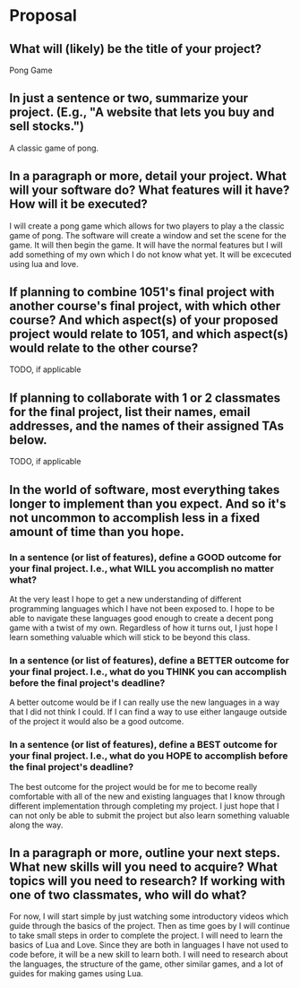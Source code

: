 # Proposal

## What will (likely) be the title of your project?

Pong Game

## In just a sentence or two, summarize your project. (E.g., "A website that lets you buy and sell stocks.")

A classic game of pong. 

## In a paragraph or more, detail your project. What will your software do? What features will it have? How will it be executed?

I will create a pong game which allows for two players to play a the classic game of pong. The software will create a window and set the scene for the game. It will then begin the game. It will have the normal features but I will add something of my own which I do not know what yet. It will be excecuted using lua and love.  

## If planning to combine 1051's final project with another course's final project, with which other course? And which aspect(s) of your proposed project would relate to 1051, and which aspect(s) would relate to the other course?

TODO, if applicable

## If planning to collaborate with 1 or 2 classmates for the final project, list their names, email addresses, and the names of their assigned TAs below.

TODO, if applicable

## In the world of software, most everything takes longer to implement than you expect. And so it's not uncommon to accomplish less in a fixed amount of time than you hope.

### In a sentence (or list of features), define a GOOD outcome for your final project. I.e., what WILL you accomplish no matter what?

At the very least I hope to get a new understanding of different programming languages which I have not been exposed to. I hope to be able to navigate these languages good enough to create a decent pong game with a twist of my own. Regardless of how it turns out, I just hope I learn something valuable which will stick to be beyond this class. 

### In a sentence (or list of features), define a BETTER outcome for your final project. I.e., what do you THINK you can accomplish before the final project's deadline?

A better outcome would be if I can really use the new languages in a way that I did not think I could. If I can find a way to use either langauge outside of the project it would also be a good outcome. 

### In a sentence (or list of features), define a BEST outcome for your final project. I.e., what do you HOPE to accomplish before the final project's deadline?

The best outcome for the project would be for me to become really comfortable with all of the new and existing languages that I know through different implementation through completing my project. I just hope that I can not only be able to submit the project but also learn something valuable along the way. 

## In a paragraph or more, outline your next steps. What new skills will you need to acquire? What topics will you need to research? If working with one of two classmates, who will do what?

For now, I will start simple by just watching some introductory videos which guide through the basics of the project. Then as time goes by I will continue to take small steps in order to complete the project. 
I will need to learn the basics of Lua and Love. Since they are both in languages I have not used to code before, it will be a new skill to learn both. 
I will need to research about the languages, the structure of the game, other similar games, and a lot of guides for making games using Lua. 
